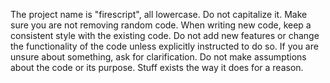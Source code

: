 The project name is "firescript", all lowercase. Do not capitalize it. Make sure you are not removing random code. When writing new code, keep a consistent style with the existing code. Do not add new features or change the functionality of the code unless explicitly instructed to do so. If you are unsure about something, ask for clarification. Do not make assumptions about the code or its purpose. Stuff exists the way it does for a reason.